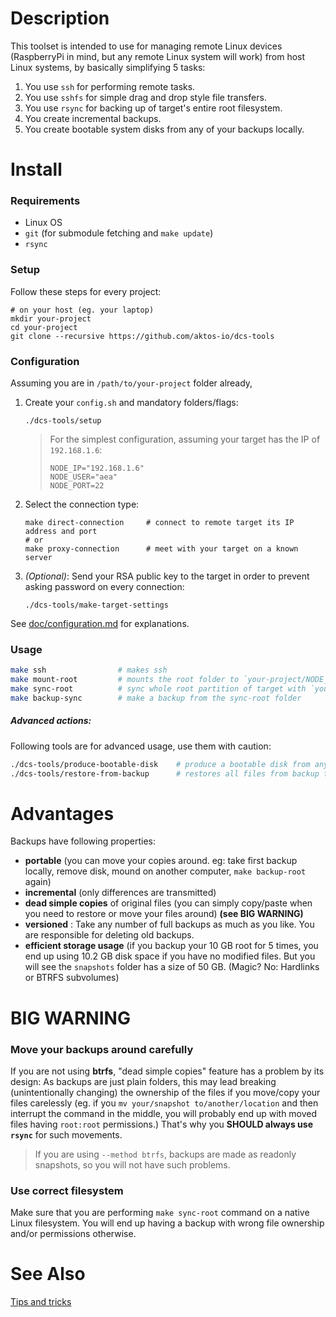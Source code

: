# Description

This toolset is intended to use for managing remote Linux devices (RaspberryPi in mind, but any remote Linux system will work) from host Linux systems, by basically simplifying 5 tasks:

1. You use `ssh` for performing remote tasks.
2. You use `sshfs` for simple drag and drop style file transfers.
3. You use `rsync` for backing up of target's entire root filesystem.
4. You create incremental backups.
5. You create bootable system disks from any of your backups locally.

# Install

### Requirements

* Linux OS
* `git` (for submodule fetching and `make update`)
* `rsync`

### Setup

Follow these steps for every project:

	# on your host (eg. your laptop)
	mkdir your-project
	cd your-project
	git clone --recursive https://github.com/aktos-io/dcs-tools

### Configuration

Assuming you are in `/path/to/your-project` folder already, 

1. Create your `config.sh` and mandatory folders/flags: 

       ./dcs-tools/setup

    > For the simplest configuration, assuming your target has the IP of `192.168.1.6`:
    > 
    >     NODE_IP="192.168.1.6"
    >     NODE_USER="aea"
    >     NODE_PORT=22

2. Select the connection type:

       make direct-connection     # connect to remote target its IP address and port
       # or 
       make proxy-connection      # meet with your target on a known server


3. *(Optional)*: Send your RSA public key to the target in order to prevent asking password on every connection:

       ./dcs-tools/make-target-settings  

See [doc/configuration.md](./doc/configuration.md) for explanations.

### Usage

```bash
make ssh                # makes ssh
make mount-root         # mounts the root folder to `your-project/NODE_ROOT`, later unmount with `make umount-root`
make sync-root          # sync whole root partition of target with `your-project/sync-root` folder
make backup-sync        # make a backup from the sync-root folder
```

##### Advanced actions:

Following tools are for advanced usage, use them with caution:

```bash
./dcs-tools/produce-bootable-disk    # produce a bootable disk from any backup folder
./dcs-tools/restore-from-backup      # restores all files from backup folder to SD card
```

# Advantages
Backups have following properties:

* **portable** (you can move your copies around. eg: take first backup locally, remove disk, mound on another computer, `make backup-root` again)
* **incremental** (only differences are transmitted)
* **dead simple copies** of original files (you can simply copy/paste when you need to restore or move your files around) **(see BIG WARNING)**
* **versioned** : Take any number of full backups as much as you like. You are responsible for deleting old backups.
* **efficient storage usage** (if you backup your 10 GB root for 5 times, you end up using 10.2 GB disk space if you have no modified files. But you will see the `snapshots` folder has a size of 50 GB. (Magic? No: Hardlinks or BTRFS subvolumes)

# BIG WARNING

### Move your backups around carefully

If you are not using **btrfs**, "dead simple copies" feature has a problem by its design: As backups are just plain folders, this may lead breaking (unintentionally changing) the ownership of the files if you move/copy your files carelessly (eg. if you `mv your/snapshot to/another/location` and then interrupt the command in the middle, you will probably end up with moved files having `root:root` permissions.) That's why you **SHOULD always use `rsync`** for such movements.

> If you are using `--method btrfs`, backups are made as readonly snapshots, so you will not have such problems.

### Use correct filesystem

Make sure that you are performing `make sync-root` command on a native Linux
filesystem. You will end up having a backup with wrong file ownership and/or
permissions otherwise.

# See Also

[Tips and tricks](./doc/tips-and-tricks.md)
